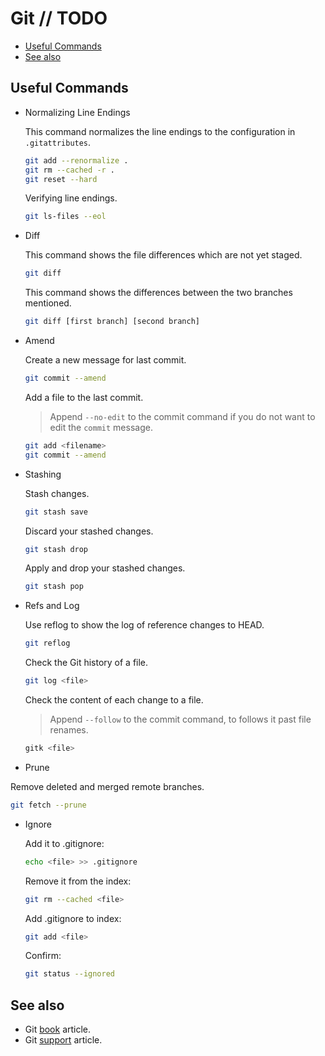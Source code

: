 # Git // TODO

- [Useful Commands](#useful-commands)
- [See also](#see-also)

## Useful Commands

- Normalizing Line Endings

  This command normalizes the line endings to the configuration in `.gitattributes`.

  ```bash
  git add --renormalize .
  git rm --cached -r .
  git reset --hard
  ```

  Verifying line endings.

  ```bash
  git ls-files --eol
  ```

- Diff

  This command shows the file differences which are not yet staged.

  ```bash
  git diff
  ```

  This command shows the differences between the two branches mentioned.

  ```bash
  git diff [first branch] [second branch]
  ```

- Amend

  Create a new message for last commit.

  ```bash
  git commit --amend
  ```

  Add a file to the last commit.

  > Append `--no-edit` to the commit command if you do not want to edit the `commit` message.

  ```bash
  git add <filename>
  git commit --amend
  ```

- Stashing

  Stash changes.

  ```bash
  git stash save
  ```

  Discard your stashed changes.

  ```bash
  git stash drop
  ```

  Apply and drop your stashed changes.

  ```bash
  git stash pop
  ```

- Refs and Log

  Use reflog to show the log of reference changes to HEAD.

  ```bash
  git reflog
  ```

  Check the Git history of a file.

  ```bash
  git log <file>
  ```

  Check the content of each change to a file.

  > Append `--follow` to the commit command, to follows it past file renames.

  ```bash
  gitk <file>
  ```

- Prune

Remove deleted and merged remote branches.

```bash
git fetch --prune
```

- Ignore

  Add it to .gitignore:

  ```bash
  echo <file> >> .gitignore
  ```

  Remove it from the index:

  ```bash
  git rm --cached <file>
  ```

  Add .gitignore to index:

  ```bash
  git add <file>
  ```

  Confirm:

  ```bash
  git status --ignored
  ```

## See also

- Git [book](https://git-scm.com/book/en/v2) article.
- Git [support](https://git.logikum.hu/) article.
